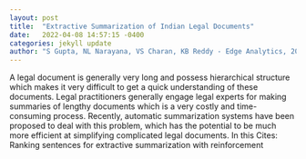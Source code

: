 ```yaml
---
layout: post
title:  "Extractive Summarization of Indian Legal Documents"
date:   2022-04-08 14:57:15 -0400
categories: jekyll update
author: "S Gupta, NL Narayana, VS Charan, KB Reddy - Edge Analytics, 2022"
---
```

A legal document is generally very long and possess hierarchical structure which makes it very difficult to get a quick understanding of these documents. Legal practitioners generally engage legal experts for making summaries of lengthy documents which is a very costly and time-consuming process. Recently, automatic summarization systems have been proposed to deal with this problem, which has the potential to be much more efficient at simplifying complicated legal documents. In this Cites: Ranking sentences for extractive summarization with reinforcement